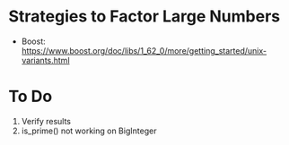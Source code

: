 # Strategies to Factor Large Numbers
* Boost: https://www.boost.org/doc/libs/1_62_0/more/getting_started/unix-variants.html

# To Do
1. Verify results
2. is_prime() not working on BigInteger
